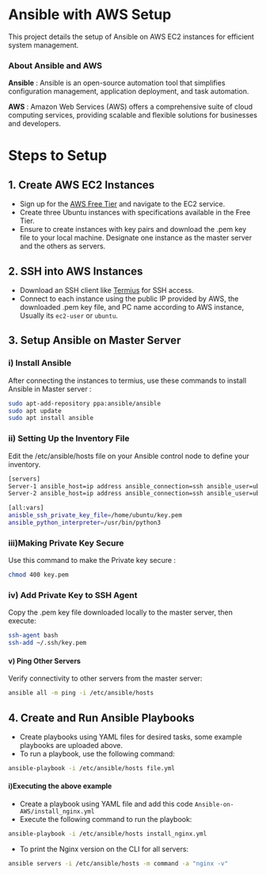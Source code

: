 # Ansible with AWS Setup 
This project details the setup of Ansible on AWS EC2 instances for efficient system management.

### About Ansible and AWS
**Ansible** : Ansible is an open-source automation tool that simplifies configuration management, application deployment, and task automation.

**AWS** : Amazon Web Services (AWS) offers a comprehensive suite of cloud computing services, providing scalable and flexible solutions for businesses and developers.

# Steps to Setup

## 1. Create AWS EC2 Instances
- Sign up for the [AWS Free Tier](https://aws.amazon.com/resources/create-account/) and navigate to the EC2 service.
- Create three Ubuntu instances with specifications available in the Free Tier.
- Ensure to create instances with key pairs and download the .pem key file to your local machine. Designate one instance as the master server and the others as servers.

## 2. SSH into AWS Instances

- Download an SSH client like [Termius](https://termius.com/download/windows) for SSH access.
- Connect to each instance using the public IP provided by AWS, the downloaded .pem key file, and PC name according to AWS instance, Usually its `ec2-user` or `ubuntu`.

## 3. Setup Ansible on Master Server

### i) Install Ansible

After connecting the instances to termius, use these commands to install Ansible in Master server :

```bash
sudo apt-add-repository ppa:ansible/ansible
sudo apt update
sudo apt install ansible
```

### ii) Setting Up the Inventory File

Edit the /etc/ansible/hosts file on your Ansible control node to define your inventory.

```bash
[servers]
Server-1 ansible_host=ip address ansible_connection=ssh ansible_user=ubuntu
Server-2 ansible_host=ip address ansible_connection=ssh ansible_user=ubuntu

[all:vars]
anisble_ssh_private_key_file=/home/ubuntu/key.pem
ansible_python_interpreter=/usr/bin/python3
```
### iii)Making Private Key Secure
Use this command to make the Private key secure :

```bash
chmod 400 key.pem
```

### iv) Add Private Key to SSH Agent

Copy the .pem key file downloaded locally to the master server, then execute:

```bash
ssh-agent bash
ssh-add ~/.ssh/key.pem
```
#### v) Ping Other Servers

Verify connectivity to other servers from the master server:

```bash
ansible all -m ping -i /etc/ansible/hosts
```

## 4. Create and Run Ansible Playbooks

- Create playbooks using YAML files for desired tasks, some example playbooks are uploaded above.
- To run a playbook, use the following command:

```bash
ansible-playbook -i /etc/ansible/hosts file.yml
```
#### i)Executing the above example

- Create a playbook using YAML file and add this code `Ansible-on-AWS/install_nginx.yml`
- Execute the following command to run the playbook:

```bash
ansible-playbook -i /etc/ansible/hosts install_nginx.yml
```
- To print the Nginx version on the CLI for all servers:

```bash
ansible servers -i /etc/ansible/hosts -m command -a "nginx -v"
```

